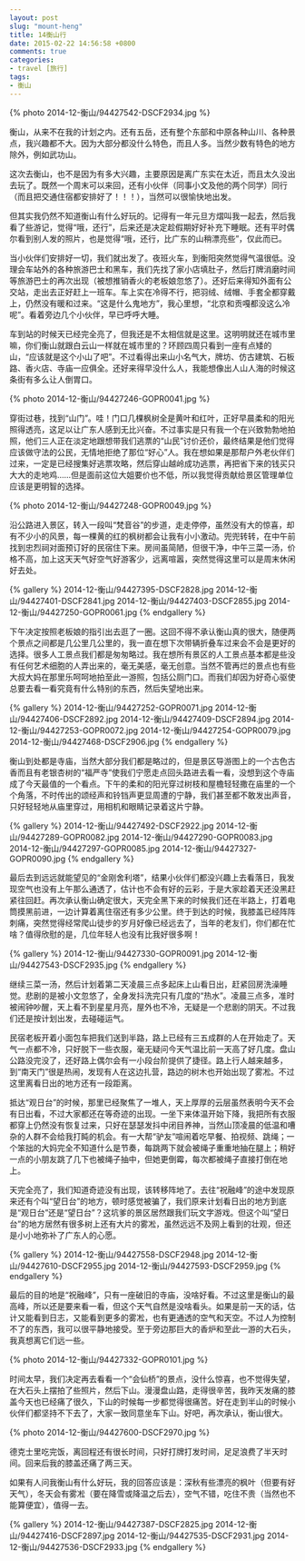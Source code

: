 ```yaml
---
layout: post
slug: "mount-heng"
title: 14衡山行
date: 2015-02-22 14:56:58 +0800
comments: true
categories:
- travel [旅行]
tags:
- 衡山
---
```


{% photo 2014-12-衡山/94427542-DSCF2934.jpg %}

衡山，从来不在我的计划之内。还有五岳，还有整个东部和中原各种山川、各种景点，我兴趣都不大。因为大部分都没什么特色，而且人多。当然少数有特色的地方除外，例如武功山。

这次去衡山，也不是因为有多大兴趣，主要原因是离广东实在太近，而且太久没出去玩了。既然一个周末可以来回，还有小伙伴（同事小文及他的两个同学）同行（而且把交通住宿都安排好了！！！），当然可以很愉快地出发。

但其实我仍然不知道衡山有什么好玩的。记得有一年元旦方熠叫我一起去，然后我看了些游记，觉得“哦，还行”，后来还是决定趁假期好好补充下睡眠。还有平时偶尔看到别人发的照片，也是觉得“哦，还行，比广东的山稍漂亮些”，仅此而已。

<!-- more -->

当小伙伴们安排好一切，我们就出发了。夜班火车，到衡阳突然觉得气温很低。没理会车站外的各种旅游巴士和黑车，我们先找了家小店填肚子，然后打牌消磨时间等旅游巴士的再次出现（被想推销香火的老板娘忽悠了）。还好后来得知外面有公交站，走出去正好赶上一班车。车上实在冷得不行，把羽绒、绒帽、手套全都穿戴上，仍然没有暖和过来。“这是什么鬼地方”，我心里想，“北京和贡嘎都没这么冷呢”。看着旁边几个小伙伴，早已呼呼大睡。

车到站的时候天已经完全亮了，但我还是不太相信就是这里。这明明就还在城市里嘛，你们衡山就跟白云山一样就在城市里的？环顾四周只看到一座有点矮的山，“应该就是这个小山了吧”。不过看得出来山小名气大，牌坊、仿古建筑、石板路、香火店、寺庙一应俱全。还好来得早没什么人，我能想像出人山人海的时候这条街有多么让人倒胃口。

{% photo 2014-12-衡山/94427246-GOPR0041.jpg %}

穿街过巷，找到“山门”。哇！门口几棵枫树全是黄叶和红叶，正好早晨柔和的阳光照得透亮，这足以让广东人感到无比兴奋。不过事实是只有我一个在兴致勃勃地拍照，他们三人正在淡定地跟想带我们逃票的“山民”讨价还价，最终结果是他们觉得应该做守法的公民，无情地拒绝了那位“好心”人。我在想如果是那帮户外老伙伴们过来，一定是已经搜集好逃票攻略，然后穿山越岭成功逃票，再把省下来的钱买只大大的走地鸡……但是面前这位大姐要价也不低，所以我觉得贡献给景区管理单位应该是更明智的选择。

{% photo 2014-12-衡山/94427248-GOPR0049.jpg %}

沿公路进入景区，转入一段叫“梵音谷”的步道，走走停停，虽然没有大的惊喜，却有不少小的风景，每一棵黄的红的枫树都会让我有小小激动。兜兜转转，在中午前找到忠烈祠对面预订好的民宿住下来。房间虽简陋，但很干净，中午三菜一汤，价格不高，加上这天天气好空气好游客少，远离喧嚣，突然觉得这里可以是周末休闲好去处。

{% gallery %}
2014-12-衡山/94427395-DSCF2828.jpg
2014-12-衡山/94427401-DSCF2841.jpg
2014-12-衡山/94427403-DSCF2855.jpg
2014-12-衡山/94427250-GOPR0061.jpg
{% endgallery %}

下午决定按照老板娘的指引出去逛了一圈。这回不得不承认衡山真的很大，随便两个景点之间都是几公里几公里的，我一直在想下次带辆折叠车过来会不会是更好的选择。很多人工景点我们都是匆匆略过。我在想所有景区的人工景点基本都是些没有任何艺术细胞的人弄出来的，毫无美感，毫无创意。当然不管再烂的景点也有些大叔大妈在那里乐呵呵地拍至此一游照，包括公厕门口。而我们却因为好奇心驱使总要去看一看究竟有什么特别的东西，然后失望地出来。

{% gallery %}
2014-12-衡山/94427252-GOPR0071.jpg
2014-12-衡山/94427406-DSCF2892.jpg
2014-12-衡山/94427409-DSCF2894.jpg
2014-12-衡山/94427253-GOPR0072.jpg
2014-12-衡山/94427254-GOPR0079.jpg
2014-12-衡山/94427468-DSCF2906.jpg
{% endgallery %}

衡山到处都是寺庙，当然大部分我们都是略过的，但是景区导游图上的一个古色古香而且有老银杏树的“福严寺”使我们宁愿走点回头路进去看一看，没想到这个寺庙成了今天最值的一个看点。下午的柔和的阳光穿过树枝和屋檐轻轻撒在庙里的一个个角落，不时传出的颂经声和铃铛声更显周遭的宁静，我们甚至都不敢发出声音，只好轻轻地从庙里穿过，用相机和眼睛记录着这片宁静。

{% gallery %}
2014-12-衡山/94427492-DSCF2922.jpg
2014-12-衡山/94427289-GOPR0082.jpg
2014-12-衡山/94427290-GOPR0083.jpg
2014-12-衡山/94427297-GOPR0085.jpg
2014-12-衡山/94427327-GOPR0090.jpg
{% endgallery %}

最后去到远远就能望见的“金刚舍利塔”，结果小伙伴们都没兴趣上去看落日，我发现空气也没有上午那么通透了，估计也不会有好的云彩，于是大家趁着天还没黑赶紧往回赶。再次承认衡山确定很大，天完全黑下来的时候我们还在半路上，打着电筒摸黑前进，一边计算着离住宿还有多少公里。终于到达的时候，我膝盖已经阵阵刺痛，突然觉得经常爬山徒步的岁月好像已经远去了，当年的老友们，你们都在忙啥？值得欣慰的是，几位年轻人也没有比我好很多啊！

{% gallery %}
2014-12-衡山/94427330-GOPR0091.jpg
2014-12-衡山/94427543-DSCF2935.jpg
{% endgallery %}

继续三菜一汤，然后计划着第二天凌晨三点多起床上山看日出，赶紧回房洗澡睡觉。悲剧的是被小文忽悠了，全身发抖洗完只有几度的“热水”。凌晨三点多，准时被闹钟吵醒，天上看不到星星月亮，屋外也不冷，无疑是一个悲剧的阴天。不过我们还是按计划出发，去碰碰运气。

民宿老板开着小面包车把我们送到半路，路上已经有三五成群的人在开始走了。天气一点都不冷，只好脱下一些衣服，毫无疑问今天气温比前一天高了好几度。盘山公路没完没了，还好路上偶尔会有一小段台阶提供了捷径。路上行人越来越多，到“南天门”很是热闹，发现有人在这边扎营，路边的树木也开始出现了雾凇。不过这里离看日出的地方还有一段距离。

抵达“观日台”的时候，那里已经聚焦了一堆人，天上厚厚的云层虽然表明今天不会有日出看，不过大家都还在等奇迹的出现。一坐下来体温开始下降，我把所有衣服都穿上仍然没有恢复过来，只好在瑟瑟发抖中闭目养神，当然山顶凌晨的低温和嘈杂的人群不会给我打盹的机会。有一大帮“驴友”喧闹着吃早餐、拍视频、跳绳；一个笨拙的大妈完全不知道什么是节奏，每跳两下就会被绳子重重地抽在腿上；稍好一点的小朋友跳了几下也被绳子抽中，但她更倒霉，每次都被绳子直接打倒在地上。

天完全亮了，我们知道奇迹没有出现，该转移阵地了。去往“祝融峰”的途中发现原来还有个叫“望日台”的地方，顿时感觉被骗了，我们原来计划看日出的地方到底是“观日台”还是“望日台”？这坑爹的景区居然跟我们玩文字游戏。但这个叫“望日台”的地方居然有很多树上还有大片的雾凇，虽然远远不及网上看到的壮观，但还是小小地弥补了广东人的心愿。

{% gallery %}
2014-12-衡山/94427558-DSCF2948.jpg
2014-12-衡山/94427610-DSCF2955.jpg
2014-12-衡山/94427593-DSCF2959.jpg
{% endgallery %}

最后的目的地是“祝融峰”，只有一座破旧的寺庙，没啥好看。不过这里是衡山的最高峰，所以还是要来看一看，但这个天气自然是没啥看头。如果是前一天的话，估计又能看到日志，又能看到更多的雾凇，也有更通透的空气和天空。不过人为控制不了的东西，我可以很平静地接受。至于旁边那巨大的香炉和至此一游的大石头，我真想离它们远一些。

{% photo 2014-12-衡山/94427332-GOPR0101.jpg %}

时间太早，我们决定再去看看一个“会仙桥”的景点，没什么惊喜，也不觉得失望，在大石头上摆拍了些照片，然后下山。漫漫盘山路，走得很辛苦，我昨天发痛的膝盖今天也已经痛了很久，下山的时候每一步都觉得很痛苦。好在走到半山的时候小伙伴们都坚持不下去了，大家一致同意坐车下山。好吧，再次承认，衡山很大。

{% photo 2014-12-衡山/94427600-DSCF2970.jpg %}

德克士里吃完饭，离回程还有很长时间，只好打牌打发时间，足足浪费了半天时间。回来后我的膝盖还痛了两三天。

如果有人问我衡山有什么好玩，我的回答应该是：深秋有些漂亮的枫叶（但要有好天气），冬天会有雾凇（要在降雪或降温之后去），空气不错，吃住不贵（当然也不能算便宜），值得一去。

{% gallery %}
2014-12-衡山/94427387-DSCF2825.jpg
2014-12-衡山/94427416-DSCF2897.jpg
2014-12-衡山/94427535-DSCF2931.jpg
2014-12-衡山/94427536-DSCF2933.jpg
{% endgallery %}
